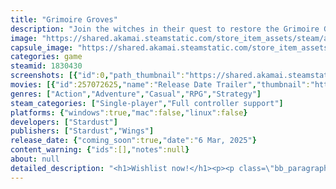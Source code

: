 ```yaml
---
title: "Grimoire Groves"
description: "Join the witches in their quest to restore the Grimoire Groves! Master magic, grow cute plant creatures and discover the mystery of the Rainbow Socks in this cozy, rogue-lite dungeon crawler."
image: "https://shared.akamai.steamstatic.com/store_item_assets/steam/apps/1830430/header.jpg?t=1731613932"
capsule_image: "https://shared.akamai.steamstatic.com/store_item_assets/steam/apps/1830430/capsule_231x87.jpg?t=1731613932"
categories: game
steamid: 1830430
screenshots: [{"id":0,"path_thumbnail":"https://shared.akamai.steamstatic.com/store_item_assets/steam/apps/1830430/ss_03af99fd54d6de8e78556ff4b89f7a18474a9747.600x338.jpg?t=1731613932","path_full":"https://shared.akamai.steamstatic.com/store_item_assets/steam/apps/1830430/ss_03af99fd54d6de8e78556ff4b89f7a18474a9747.1920x1080.jpg?t=1731613932"},{"id":1,"path_thumbnail":"https://shared.akamai.steamstatic.com/store_item_assets/steam/apps/1830430/ss_962f7ae6637be83c98f539a29416b3bd65a9617e.600x338.jpg?t=1731613932","path_full":"https://shared.akamai.steamstatic.com/store_item_assets/steam/apps/1830430/ss_962f7ae6637be83c98f539a29416b3bd65a9617e.1920x1080.jpg?t=1731613932"},{"id":2,"path_thumbnail":"https://shared.akamai.steamstatic.com/store_item_assets/steam/apps/1830430/ss_f4f5f40ca913a6ec086d770bfe4eda1dcabd1e33.600x338.jpg?t=1731613932","path_full":"https://shared.akamai.steamstatic.com/store_item_assets/steam/apps/1830430/ss_f4f5f40ca913a6ec086d770bfe4eda1dcabd1e33.1920x1080.jpg?t=1731613932"},{"id":3,"path_thumbnail":"https://shared.akamai.steamstatic.com/store_item_assets/steam/apps/1830430/ss_4603fcdc014f8b89bac1c97f5d3d6d4d63b2c729.600x338.jpg?t=1731613932","path_full":"https://shared.akamai.steamstatic.com/store_item_assets/steam/apps/1830430/ss_4603fcdc014f8b89bac1c97f5d3d6d4d63b2c729.1920x1080.jpg?t=1731613932"},{"id":4,"path_thumbnail":"https://shared.akamai.steamstatic.com/store_item_assets/steam/apps/1830430/ss_f289698b8d51cd364fa821f60af21b5afb5a53e1.600x338.jpg?t=1731613932","path_full":"https://shared.akamai.steamstatic.com/store_item_assets/steam/apps/1830430/ss_f289698b8d51cd364fa821f60af21b5afb5a53e1.1920x1080.jpg?t=1731613932"},{"id":5,"path_thumbnail":"https://shared.akamai.steamstatic.com/store_item_assets/steam/apps/1830430/ss_ae0989212adf6842be68077b5b00e1c22badd35c.600x338.jpg?t=1731613932","path_full":"https://shared.akamai.steamstatic.com/store_item_assets/steam/apps/1830430/ss_ae0989212adf6842be68077b5b00e1c22badd35c.1920x1080.jpg?t=1731613932"},{"id":6,"path_thumbnail":"https://shared.akamai.steamstatic.com/store_item_assets/steam/apps/1830430/ss_a20b829f647486b8214fb64d00223ffa8f98da61.600x338.jpg?t=1731613932","path_full":"https://shared.akamai.steamstatic.com/store_item_assets/steam/apps/1830430/ss_a20b829f647486b8214fb64d00223ffa8f98da61.1920x1080.jpg?t=1731613932"},{"id":7,"path_thumbnail":"https://shared.akamai.steamstatic.com/store_item_assets/steam/apps/1830430/ss_7fd48b31c94bcbb1fc1c3a7e3e42a6e09cd078e1.600x338.jpg?t=1731613932","path_full":"https://shared.akamai.steamstatic.com/store_item_assets/steam/apps/1830430/ss_7fd48b31c94bcbb1fc1c3a7e3e42a6e09cd078e1.1920x1080.jpg?t=1731613932"},{"id":8,"path_thumbnail":"https://shared.akamai.steamstatic.com/store_item_assets/steam/apps/1830430/ss_9fa93e8581dbb2cacc901e4a9f6290a61f86b553.600x338.jpg?t=1731613932","path_full":"https://shared.akamai.steamstatic.com/store_item_assets/steam/apps/1830430/ss_9fa93e8581dbb2cacc901e4a9f6290a61f86b553.1920x1080.jpg?t=1731613932"},{"id":9,"path_thumbnail":"https://shared.akamai.steamstatic.com/store_item_assets/steam/apps/1830430/ss_0359b9f8d2fac892970aef017cc04e1a76799329.600x338.jpg?t=1731613932","path_full":"https://shared.akamai.steamstatic.com/store_item_assets/steam/apps/1830430/ss_0359b9f8d2fac892970aef017cc04e1a76799329.1920x1080.jpg?t=1731613932"},{"id":10,"path_thumbnail":"https://shared.akamai.steamstatic.com/store_item_assets/steam/apps/1830430/ss_b49428d8a928c023c5fede1af327f7deac12dfc4.600x338.jpg?t=1731613932","path_full":"https://shared.akamai.steamstatic.com/store_item_assets/steam/apps/1830430/ss_b49428d8a928c023c5fede1af327f7deac12dfc4.1920x1080.jpg?t=1731613932"},{"id":11,"path_thumbnail":"https://shared.akamai.steamstatic.com/store_item_assets/steam/apps/1830430/ss_81deebbfc16f56afd1c9e648f32180ce72343866.600x338.jpg?t=1731613932","path_full":"https://shared.akamai.steamstatic.com/store_item_assets/steam/apps/1830430/ss_81deebbfc16f56afd1c9e648f32180ce72343866.1920x1080.jpg?t=1731613932"},{"id":12,"path_thumbnail":"https://shared.akamai.steamstatic.com/store_item_assets/steam/apps/1830430/ss_273c0be852cef5f114860d3e1a46a762137b6b1c.600x338.jpg?t=1731613932","path_full":"https://shared.akamai.steamstatic.com/store_item_assets/steam/apps/1830430/ss_273c0be852cef5f114860d3e1a46a762137b6b1c.1920x1080.jpg?t=1731613932"}]
movies: [{"id":257072625,"name":"Release Date Trailer","thumbnail":"https://shared.akamai.steamstatic.com/store_item_assets/steam/apps/257072625/03e4941d0e46be66310959ee39c6236aae472640/movie_600x337.jpg?t=1731607980","webm":{"480":"http://video.akamai.steamstatic.com/store_trailers/257072625/movie480_vp9.webm?t=1731607980","max":"http://video.akamai.steamstatic.com/store_trailers/257072625/movie_max_vp9.webm?t=1731607980"},"mp4":{"480":"http://video.akamai.steamstatic.com/store_trailers/257072625/movie480.mp4?t=1731607980","max":"http://video.akamai.steamstatic.com/store_trailers/257072625/movie_max.mp4?t=1731607980"},"highlight":true}]
genres: ["Action","Adventure","Casual","RPG","Strategy"]
steam_categories: ["Single-player","Full controller support"]
platforms: {"windows":true,"mac":false,"linux":false}
developers: ["Stardust"]
publishers: ["Stardust","Wings"]
release_date: {"coming_soon":true,"date":"6 Mar, 2025"}
content_warning: {"ids":[],"notes":null}
about: null
detailed_description: "<h1>Wishlist now!</h1><p><p class=\"bb_paragraph\"><img class=\"bb_img\" src=\"https://shared.akamai.steamstatic.com/store_item_assets/steam/apps/1830430/extras/WishlistNow_DancingShroomsBanner.gif?t=1731613932\" /></p></p><br><h1>About the Game</h1><p class=\"bb_paragraph\">Home to magical creatures and plants, the fabled Grimoire Groves should’ve been a haven for witches looking for a new home. But by the time they arrive, the forest spirits have disappeared and only a few plant creatures remain. But not all is lost. With a little hard work, investigation and magic, the witches might just restore the Grimoire Groves to the lush forest it once was!</p><p class=\"bb_paragraph\"> </p><p class=\"bb_paragraph\"><img class=\"bb_img\" src=\"https://shared.akamai.steamstatic.com/store_item_assets/steam/apps/1830430/extras/Fight.gif?t=1731613932\" /></p><h2 class=\"bb_tag\">Master Witch Magic</h2><p class=\"bb_paragraph\">Unlock and learn new spells to complete your grimoire. Mix and match different spells to find your own brand of magic and master the balance between all four elements. </p><p class=\"bb_paragraph\"> </p><h2 class=\"bb_tag\">Grow, Forage and Craft</h2><p class=\"bb_paragraph\">Discover all that the groves have to offer! Collect fruits, craft new spells and items and grow plant creatures to repopulate the forest. Honor the witch tradition of foraging and learn to enhance your powers. </p><p class=\"bb_paragraph\"></p><p class=\"bb_paragraph\"><img class=\"bb_img\" src=\"https://shared.akamai.steamstatic.com/store_item_assets/steam/apps/1830430/extras/Spirits.gif?t=1731613932\" /></p><h2 class=\"bb_tag\">Befriend Mythical Creatures</h2><p class=\"bb_paragraph\">Find the fabled forest spirits and give them a new home. Help them restore the balance of the groves by boosting their magical powers, as well as your own, with decorations around your cottage. </p><h2 class=\"bb_tag\">Unravel the Mystery of the Rainbow Socks</h2><p class=\"bb_paragraph\">Embark on a journey to recover the most mythical item to ever exist – the fabled Rainbow Socks – as you investigate what disturbed the careful balance of the magical forest.</p><p class=\"bb_paragraph\"><img class=\"bb_img\" src=\"https://shared.akamai.steamstatic.com/store_item_assets/steam/apps/1830430/extras/Garden.gif?t=1731613932\" /></p>"
---
```


